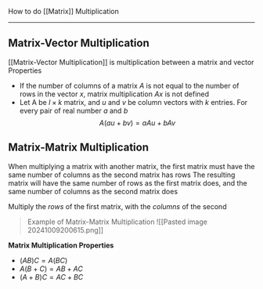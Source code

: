 How to do [[Matrix]] Multiplication

---

## Matrix-Vector Multiplication
[[Matrix-Vector Multiplication]] is multiplication between a matrix and vector
Properties
- If the number of columns of a matrix $A$ is not equal to the number of rows in the vector $x$, matrix multiplication $Ax$ is not defined
- Let A be $l\times k$ matrix, and $u$ and $v$ be column vectors with $k$ entries. For every pair of real number $a$ and $b$ $$A(au+bv)=aAu+bAv$$
## Matrix-Matrix Multiplication
When multiplying a matrix with another matrix, the first matrix must have the same number of columns as the second matrix has rows 
The resulting matrix will have the same number of rows as the first matrix does, and the same number of columns as the second matrix does

Multiply the *rows* of the first matrix, with the *columns* of the second

> Example of Matrix-Matrix Multiplication
> 	![[Pasted image 20241009200615.png]]

**Matrix Multiplication Properties**
- $(AB)C=A(BC)$
- $A(B+C)=AB+AC$
- $(A+B)C=AC+BC$
